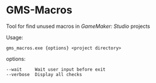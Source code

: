 # GMS-Macros
Tool for find unused macros in *GameMaker: Studio* projects

Usage:

`gms_macros.exe {options} <project directory>`

options:

    --wait     Wait user input before exit
    --verbose  Display all checks

